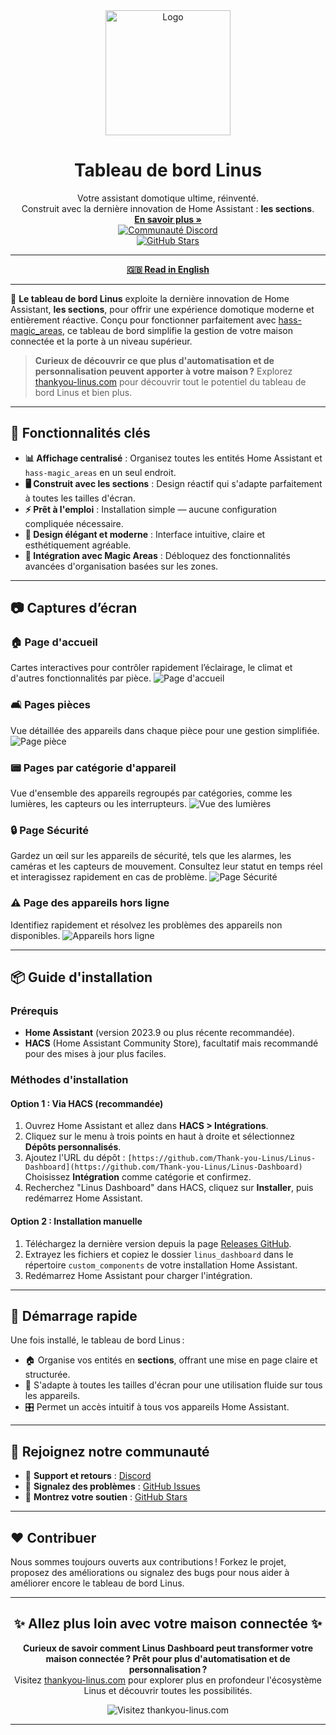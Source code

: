 <div align="center">
  <a href="https://thankyou-linus.com/">
    <img src="https://github.com/Thank-you-Linus/Linus-Dashboard/blob/main/images/screenshots/mongramme-linus-or.png?raw=true" alt="Logo" height="200">
  </a>
  <h1 align="center">Tableau de bord Linus</h1>
  <p align="center">
    Votre assistant domotique ultime, réinventé. <br>
    Construit avec la dernière innovation de Home Assistant : <b>les sections</b>. <br>
    <a href="https://thankyou-linus.com/"><strong>En savoir plus »</strong></a>
    <br />
    <a href="https://discord.gg/cZ7NH4ex">
      <img src="https://discordapp.com/api/guilds/1104794215440978042/widget.png?style=shield" alt="Communauté Discord"/>
    </a>
    <br />
    <a href="https://github.com/Thank-you-Linus/Linus-Dashboard/stargazers">
      <img src="https://img.shields.io/github/stars/Thank-you-Linus/Linus-Dashboard?style=social" alt="GitHub Stars"/>
    </a>
  </p>

<!-- Social icons section -->
<p align="center">
  <!-- Ajouter les icônes de réseaux sociaux existants -->
</p>
</div>

---

<p align="center">
  <a href="README.md"><strong>🇬🇧 Read in English</strong></a>
</p>

---

🚀 **Le tableau de bord Linus** exploite la dernière innovation de Home Assistant, **les sections**, pour offrir une expérience domotique moderne et entièrement réactive. Conçu pour fonctionner parfaitement avec [hass-magic_areas](https://github.com/jseidl/hass-magic_areas), ce tableau de bord simplifie la gestion de votre maison connectée et la porte à un niveau supérieur.

> **Curieux de découvrir ce que plus d'automatisation et de personnalisation peuvent apporter à votre maison ?**
> Explorez [thankyou-linus.com](https://thankyou-linus.com/) pour découvrir tout le potentiel du tableau de bord Linus et bien plus.

---

## 🌟 Fonctionnalités clés

- **📊 Affichage centralisé** : Organisez toutes les entités Home Assistant et `hass-magic_areas` en un seul endroit.
- **🖥️ Construit avec les sections** : Design réactif qui s'adapte parfaitement à toutes les tailles d'écran.
- **⚡ Prêt à l'emploi** : Installation simple — aucune configuration compliquée nécessaire.
- **🎨 Design élégant et moderne** : Interface intuitive, claire et esthétiquement agréable.
- **🚀 Intégration avec Magic Areas** : Débloquez des fonctionnalités avancées d'organisation basées sur les zones.

---

## 📷 Captures d’écran

### 🏠 **Page d'accueil**
Cartes interactives pour contrôler rapidement l’éclairage, le climat et d'autres fonctionnalités par pièce.
![Page d'accueil](https://github.com/Thank-you-Linus/Linus-Dashboard/blob/main/images/screenshots/home-page-example.png)

### 🛋️ **Pages pièces**
Vue détaillée des appareils dans chaque pièce pour une gestion simplifiée.
![Page pièce](https://github.com/Thank-you-Linus/Linus-Dashboard/blob/main/images/screenshots/room-page-example.png)

### 📟 **Pages par catégorie d'appareil**
Vue d'ensemble des appareils regroupés par catégories, comme les lumières, les capteurs ou les interrupteurs.
![Vue des lumières](https://github.com/Thank-you-Linus/Linus-Dashboard/blob/main/images/screenshots/lights-page-example.png)

### 🔒 **Page Sécurité**
Gardez un œil sur les appareils de sécurité, tels que les alarmes, les caméras et les capteurs de mouvement. Consultez leur statut en temps réel et interagissez rapidement en cas de problème.
![Page Sécurité](https://github.com/Thank-you-Linus/Linus-Dashboard/blob/main/images/screenshots/security-page-example.png)

### ⚠️ **Page des appareils hors ligne**
Identifiez rapidement et résolvez les problèmes des appareils non disponibles.
![Appareils hors ligne](https://github.com/Thank-you-Linus/Linus-Dashboard/blob/main/images/screenshots/offline-page-example.png)

---

## 📦 Guide d'installation

### Prérequis

- **Home Assistant** (version 2023.9 ou plus récente recommandée).
- **HACS** (Home Assistant Community Store), facultatif mais recommandé pour des mises à jour plus faciles.

### Méthodes d'installation

#### Option 1 : Via HACS (recommandée)
1. Ouvrez Home Assistant et allez dans **HACS > Intégrations**.
2. Cliquez sur le menu à trois points en haut à droite et sélectionnez **Dépôts personnalisés**.
3. Ajoutez l'URL du dépôt :
   `[https://github.com/Thank-you-Linus/Linus-Dashboard](https://github.com/Thank-you-Linus/Linus-Dashboard)`
   Choisissez **Intégration** comme catégorie et confirmez.
4. Recherchez "Linus Dashboard" dans HACS, cliquez sur **Installer**, puis redémarrez Home Assistant.

#### Option 2 : Installation manuelle
1. Téléchargez la dernière version depuis la page [Releases GitHub](https://github.com/Thank-you-Linus/Linus-Dashboard/releases).
2. Extrayez les fichiers et copiez le dossier `linus_dashboard` dans le répertoire `custom_components` de votre installation Home Assistant.
3. Redémarrez Home Assistant pour charger l'intégration.

---

## 🚀 Démarrage rapide

Une fois installé, le tableau de bord Linus :
- 🏠 Organise vos entités en **sections**, offrant une mise en page claire et structurée.
- 📱 S'adapte à toutes les tailles d'écran pour une utilisation fluide sur tous les appareils.
- 🎛️ Permet un accès intuitif à tous vos appareils Home Assistant.

---

## 📣 Rejoignez notre communauté

- 💬 **Support et retours** : [Discord](https://discord.gg/cZ7NH4ex)
- 🐛 **Signalez des problèmes** : [GitHub Issues](https://github.com/Thank-you-Linus/Linus-Dashboard/issues)
- 🌟 **Montrez votre soutien** : [GitHub Stars](https://github.com/Thank-you-Linus/Linus-Dashboard/stargazers)

---

## ❤️ Contribuer

Nous sommes toujours ouverts aux contributions ! Forkez le projet, proposez des améliorations ou signalez des bugs pour nous aider à améliorer encore le tableau de bord Linus.

---

<div align="center">
  <h2>✨ Allez plus loin avec votre maison connectée ✨</h2>
  <p>
    <strong>Curieux de savoir comment Linus Dashboard peut transformer votre maison connectée ? Prêt pour plus d'automatisation et de personnalisation ?</strong><br>
    Visitez <a href="https://thankyou-linus.com/">thankyou-linus.com</a> pour explorer plus en profondeur l'écosystème Linus et découvrir toutes les possibilités.
  </p>
  <a href="https://thankyou-linus.com/" style="text-decoration: none;">
    <img src="https://github.com/Thank-you-Linus/Linus-Dashboard/blob/main/images/screenshots/thank-you-linus.png?raw=true" alt="Visitez thankyou-linus.com" >
  </a>
</div>

---